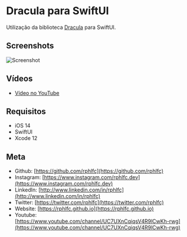# Dracula para SwiftUI
Utilização da biblioteca [Dracula](https://github.com/rphlfc/Dracula) para SwiftUI.

## Screenshots
![Screenshot](https://user-images.githubusercontent.com/16376748/114793909-cce6d300-9d61-11eb-9983-02acf20b0aee.png)

## Vídeos
- [Vídeo no YouTube](https://youtu.be/1yGbkzpD8IY)

## Requisitos
- iOS 14
- SwiftUI
- Xcode 12

## Meta
- Github: [https://github.com/rphlfc](https://github.com/rphlfc)
- Instagram: [https://www.instagram.com/rphlfc.dev](https://www.instagram.com/rphlfc.dev)
- LinkedIn: [http://www.linkedin.com/in/rphlfc](http://www.linkedin.com/in/rphlfc)
- Twitter: [https://twitter.com/rphlfc](https://twitter.com/rphlfc)
- Website: [https://rphlfc.github.io](https://rphlfc.github.io)
- Youtube: [https://www.youtube.com/channel/UC7UXnCqiqsV4R9lCwKh-rwg](https://www.youtube.com/channel/UC7UXnCqiqsV4R9lCwKh-rwg)
